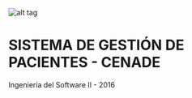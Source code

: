![alt tag](https://es-la.facebook.com/cenadepy/photos/a.157870690904997.43581.116482031710530/1120620957963294/?type=3&source=11)
# SISTEMA DE GESTIÓN DE PACIENTES - CENADE
Ingeniería del Software II - 2016

